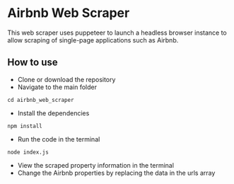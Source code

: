 # Airbnb Web Scraper

This web scraper uses puppeteer to launch a headless browser instance to allow scraping of single-page applications such as Airbnb.

## How to use

- Clone or download the repository
- Navigate to the main folder
```
cd airbnb_web_scraper
```
- Install the dependencies

```
npm install
```
- Run the code in the terminal
```
node index.js
```
- View the scraped property information in the terminal
- Change the Airbnb properties by replacing the data in the urls array
